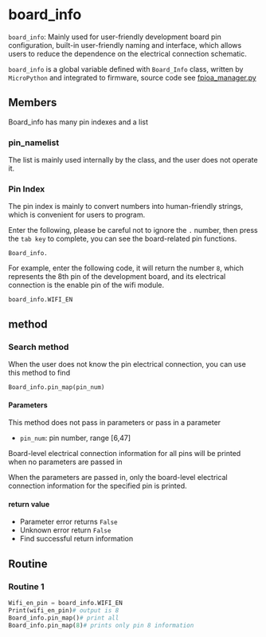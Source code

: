 board_info
===============

`board_info`: Mainly used for user-friendly development board pin configuration, built-in user-friendly naming and interface, which allows users to reduce the dependence on the electrical connection schematic.


`board_info` is a global variable defined with `Board_Info` class, written by `MicroPython` and integrated to firmware, source code see [fpioa_manager.py](https://github.com/sipeed/MaixPy/blob/master/ports/k210-freertos/mpy_support/builtin-py/fpioa_manager.py)



## Members

Board_info has many pin indexes and a list

### pin_namelist

The list is mainly used internally by the class, and the user does not operate it.

### Pin Index
The pin index is mainly to convert numbers into human-friendly strings, which is convenient for users to program.

Enter the following, please be careful not to ignore the `.` number, then press the `tab key` to complete, you can see the board-related pin functions.

```
Board_info.
```

For example, enter the following code, it will return the number `8`, which represents the 8th pin of the development board, and its electrical connection is the enable pin of the wifi module.

```
board_info.WIFI_EN
```

## method

### Search method

When the user does not know the pin electrical connection, you can use this method to find

```
Board_info.pin_map(pin_num)
```
#### Parameters

This method does not pass in parameters or pass in a parameter

* `pin_num`: pin number, range [6,47]

Board-level electrical connection information for all pins will be printed when no parameters are passed in

When the parameters are passed in, only the board-level electrical connection information for the specified pin is printed.

#### return value

* Parameter error returns `False`
* Unknown error return `False`
* Find successful return information

## Routine

### Routine 1

```python
Wifi_en_pin = board_info.WIFI_EN
Print(wifi_en_pin)# output is 8
Board_info.pin_map()# print all
Board_info.pin_map(8)# prints only pin 8 information
```
